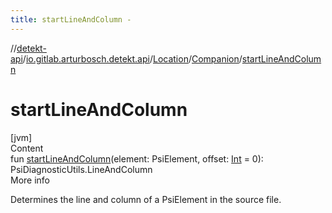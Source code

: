 ```yaml
---
title: startLineAndColumn -
---
```

//[detekt-api](../../../index.md)/[io.gitlab.arturbosch.detekt.api](../../index.md)/[Location](../index.md)/[Companion](index.md)/[startLineAndColumn](start-line-and-column.md)



# startLineAndColumn  
[jvm]  
Content  
fun [startLineAndColumn](start-line-and-column.md)(element: PsiElement, offset: [Int](https://kotlinlang.org/api/latest/jvm/stdlib/kotlin/-int/index.html) = 0): PsiDiagnosticUtils.LineAndColumn  
More info  


Determines the line and column of a PsiElement in the source file.

  



